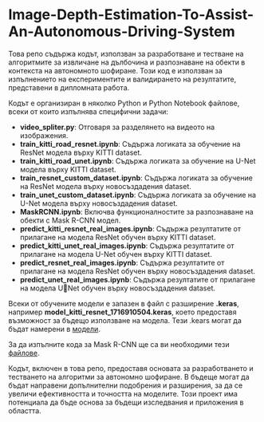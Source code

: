 # Image-Depth-Estimation-To-Assist-An-Autonomous-Driving-System

Това репо съдържа кодът, използван за разработване и тестване на алгоритмите за извличане на дълбочина и разпознаване на обекти в контекста на автономното шофиране. Този код е използван за изпълнението на експериментите и валидирането на резултатите, представени в дипломната работа.

Кодът е организиран в няколко Python и Python Notebook файлове, всеки от които изпълнява специфични задачи:

- **video_spliter.py**: Отговаря за разделянето на видеото на изображения.
- **train_kitti_road_resnet.ipynb**: Съдържа логиката за обучение на ResNet модела върху KITTI dataset.
- **train_kitti_road_unet.ipynb**: Съдържа логиката за обучение на U-Net модела върху KITTI dataset.
- **train_resnet_custom_dataset.ipynb**: Съдържа логиката за обучение на ResNet модела върху новосъздадения dataset.
- **train_unet_custom_dataset.ipynb**: Съдържа логиката за обучение на U-Net модела върху новосъздадения dataset.
- **MaskRCNN.ipynb**: Включва функционалностите за разпознаване на обекти с Mask R-CNN модел.
- **predict_kitti_resnet_real_images.ipynb**: Съдържа резултатите от прилагане на модела ResNet обучен върху KITTI dataset.
- **predict_kitti_unet_real_images.ipynb**: Съдържа резултатите от прилагане на модела U-Net обучен върху KITTI dataset.
- **predict_resnet_real_images.ipynb**: Съдържа резултатите от прилагане на модела ResNet обучен върху новосъздадения dataset.
- **predict_unet_real_images.ipynb**: Съдържа резултатите от прилагане на модела UNet обучен върху новосъздадения dataset.


Всеки от обучените модели е запазен в файл с разширение  **.keras**, например **model_kitti_resnet_1716910504.keras**, което предоставя възможност за бъдещо използване на модела. 
Тези .kears могат да бъдат намерени в [модели](https://drive.google.com/drive/folders/1nRc4k3qgn_itWADnP9jY3zcWyxqDGNsR?usp=drive_link).

За да изпълните кода за Mask R-CNN ще са ви необходими тези [файлове](https://drive.google.com/drive/folders/19TxNh0yoyVVxbyYWubaMQJmgvGxrnZs-?usp=drive_link).

Кодът, включен в това репо, предоставя основата за разработването и тестването на алгоритми за автономно шофиране. В бъдеще могат да бъдат направени допълнителни подобрения и разширения, за да се увеличи ефективността и точността на моделите. Този проект има потенциала
да бъде основа за бъдещи изследвания и приложения в областта.
